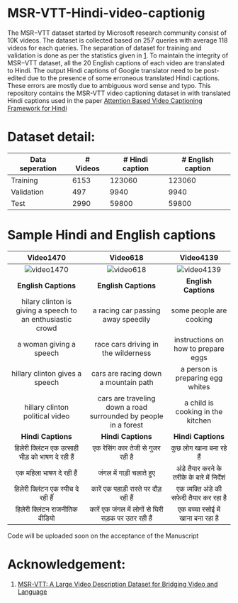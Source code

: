 # MSR-VTT-Hindi-video-captionig
The MSR−VTT dataset started by Microsoft research community consist of 10K videos. The dataset is collected
based on 257 queries with average 118 videos for each queries. The separation of dataset for training and validation
is done as per the statistics given in [1](https://www.microsoft.com/en-us/research/wp-content/uploads/2016/06/cvpr16.msr-vtt.tmei_-1.pdf). To maintain the integrity of MSR−VTT dataset, all the 20 English captions of each video are translated to Hindi. The output Hindi captions of Google translator need to be post-edited due to the presence of some erroneous translated Hindi captions. These errors are mostly due to ambiguous word sense and typo. This repository contains the MSR-VTT video captioning dataset in with translated Hindi captions used in the paper [Attention Based Video Captioning Framework for Hindi]()


# Dataset detail:
| Data seperation  | # Videos  | # Hindi caption | # English caption |
| ------------- | ------------- |------------- |------------- |
| Training  | 6153  | 123060  |123060  |
| Validation  | 497  | 9940  |9940  |
| Test  | 2990  | 59800  |59800  |

# Sample Hindi and English captions


|**Video1470**|**Video618**|**Video4139**|
 :-------------: |:-------------:| :-----:|
|![video1470](https://github.com/alokssingh/MSR-VTT-captioning/blob/master/images/video1470.gif)| ![video618](https://github.com/alokssingh/MSR-VTT-captioning/blob/master/images/video618.gif) | ![video4139](https://github.com/alokssingh/MSR-VTT-captioning/blob/master/images/video4139.gif)|
|**English Captions**|**English Captions**|**English Captions**|
|hilary clinton is giving a speech to an enthusiastic crowd|a racing car passing away speedily|some people are cooking|
|a woman giving a speech|race cars driving in the wilderness|instructions on how to prepare eggs|
|hillary clinton gives a speech|cars are racing down a mountain path|a person is preparing egg whites|
|hillary clinton political video|cars are traveling down a road surrounded by people in a forest|a child is cooking in the kitchen|
|**Hindi Captions**|**Hindi Captions**|**Hindi Captions**|
|हिलेरी क्लिंटन एक उत्साही भीड़ को भाषण दे रही हैं|एक रेसिंग कार तेजी से गुजर रही है|कुछ लोग खाना बना रहे हैं|
|एक महिला भाषण दे रही हैं|जंगल में गाड़ी चलाते हुए|अंडे तैयार करने के तरीके के बारे में निर्देशं|
|हिलेरी क्लिंटन एक स्पीच दे रही हैंं|कारें एक पहाड़ी रास्ते पर दौड़ रही हैं|एक व्यक्ति अंडे की सफेदी तैयार कर रहा है|
|हिलेरी क्लिंटन राजनीतिक वीडियो|कारें एक जंगल में लोगों से घिरी सड़क पर उतर रही हैं|एक बच्चा रसोई में खाना बना रहा है|

[video1470]: https://github.com/alokssingh/MSR-VTT-captioning/blob/master/images/video1470.gif
[video618]: https://github.com/alokssingh/MSR-VTT-captioning/tree/master/images/video618.gif
[video4139]: https://github.com/alokssingh/MSR-VTT-captioning/tree/master/images/video4139.gif



Code will be uploaded soon on the acceptance of the Manuscript


# Acknowledgement:
1. [MSR-VTT: A Large Video Description Dataset for Bridging Video and Language](https://www.microsoft.com/en-us/research/wp-content/uploads/2016/06/cvpr16.msr-vtt.tmei_-1.pdf)
